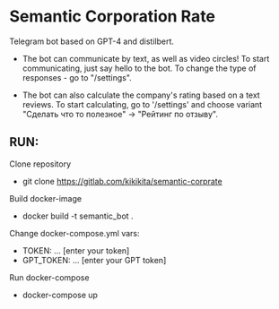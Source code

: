 # Semantic Corporation Rate

Telegram bot based on GPT-4 and distilbert.

- The bot can communicate by text, as well as video circles! To start communicating, just say hello to the bot. To change the type of responses - go to "/settings".

- The bot can also calculate the company's rating based on a text reviews. To start calculating, go to '/settings' and choose variant "Сделать что то полезное" -> "Рейтинг по отзыву".

## RUN:

Clone repository 
- git clone https://gitlab.com/kikikita/semantic-corprate

Build docker-image
- docker build -t semantic_bot .

Change docker-compose.yml vars:
- TOKEN: ... [enter your token]
- GPT_TOKEN: ... [enter your GPT token]

Run docker-compose
- docker-compose up
